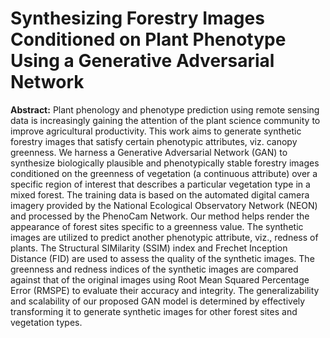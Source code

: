 <h1>Synthesizing Forestry Images Conditioned on Plant Phenotype Using a Generative Adversarial Network</h1>
<b>Abstract:</b> Plant phenology and phenotype prediction using remote sensing data is increasingly gaining the attention of the plant science community to improve agricultural productivity. This work aims to generate synthetic forestry images that satisfy certain phenotypic attributes, viz. canopy greenness. We harness a Generative Adversarial Network (GAN) to synthesize biologically plausible and phenotypically stable forestry images conditioned on the greenness of vegetation (a continuous attribute) over a specific region of interest that describes a particular vegetation type in a mixed forest. The training data is based on the automated digital camera imagery provided by the National Ecological Observatory Network (NEON) and processed by the PhenoCam Network. Our method helps render the appearance of forest sites specific to a greenness value. The synthetic images are utilized to predict another phenotypic attribute, viz., redness of plants. The Structural SIMilarity (SSIM) index and Frechet Inception Distance (FID) are used to assess the quality of the synthetic images. The greenness and redness indices of the synthetic images are compared against that of the original images using Root Mean Squared Percentage Error (RMSPE) to evaluate their accuracy and integrity. The generalizability and scalability of our proposed GAN model is determined by effectively transforming it to generate synthetic images for other forest sites and vegetation types.
